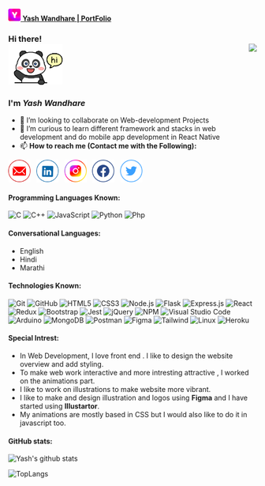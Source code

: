 [<img width="25px" src="icon.png" /> **Yash Wandhare | PortFolio**](https://yashwandhare.web.app)
### Hi there! <br><img width="110px" src="tenor2.gif" /> <img align="right" src="https://komarev.com/ghpvc/?username=Yash7818&style=flat-square" />

### I'm ***Yash Wandhare***
- 👯 I’m looking to collaborate on Web-development Projects
- 🤔 I’m curious to learn different framework and stacks in web development and do mobile app development in React Native
- 📫 **How to reach me (Contact me with the Following):**

[<img width="45px" src="gmail.png" />](mailto:yashwandhare1234@gmail.com) &nbsp;
[<img width="45px" src="linkedin.png" />](https://www.linkedin.com/in/yash-wandhare-10224018b/) &nbsp;
[<img width="45px" src="instagram.png" />](https://www.instagram.com/yashanandwandhare/) &nbsp;
[<img width="45px" src="facebook.png" />](https://www.facebook.com/yash.wandhare.5) &nbsp;
[<img width="45px" src="twitter.png" />](https://twitter.com/@YashWandhare1)


#### Programming Languages Known:

![C](https://img.shields.io/badge/-C-000000?style=flat&logo=c)
![C++](https://img.shields.io/badge/-C++-000000?style=flat&logo=c%2B%2B)
![JavaScript](https://img.shields.io/badge/-JavaScript-000000?style=flat&logo=javascript)
![Python](https://img.shields.io/badge/-Python-000000?style=flat&logo=python)
![Php](https://img.shields.io/badge/-Php-000000?style=flat&logo=php)
  
 #### Conversational Languages:
  - English
  - Hindi
  - Marathi
  
#### Technologies Known: 
![Git](https://img.shields.io/badge/-Git-222222?style=flat&logo=git&logoColor=F05032)
![GitHub](https://img.shields.io/badge/-GitHub-222222?style=flat&logo=github&logoColor=FFFFFF)
![HTML5](https://img.shields.io/badge/-HTML5-000000?style=flat&logo=html5)
![CSS3](https://img.shields.io/badge/-CSS-53e0ce?style=flat&logo=css3&logoColor=white)
![Node.js](https://img.shields.io/badge/-Node.js-222222?style=flat&logo=node.js&logoColor=339933)
![Flask](https://img.shields.io/badge/-Flask-222222?style=flat&logo=flask&logoColor=white)
![Express.js](https://img.shields.io/badge/-Express.js-222222?style=flat&logo=express.js&logoColor=339933)
![React](https://img.shields.io/badge/-React-222222?style=flat&logo=React&logoColor=61DAFB)
![Redux](https://img.shields.io/badge/-Redux-222222?style=flat&logo=Redux&logoColor=a950cc)
![Bootstrap](https://img.shields.io/badge/-Bootstrap-a950cc?style=flat&logo=bootstrap&logoColor=white)
![Jest](https://img.shields.io/badge/-Jest-Red?style=flat&logo=Jest&logoColor=white)
![jQuery](https://img.shields.io/badge/-jQuery-222222?style=flat&logo=jQuery&logoColor=0769AD)
![NPM](https://img.shields.io/badge/-NPM-f24130?style=flat&logo=npm&logoColor=white)
![Visual Studio Code](https://img.shields.io/badge/-VSCode-444444?style=flat&logo=visual-studio-code&logoColor=007ACC)
![Arduino](https://img.shields.io/badge/-ARDUINO-4da6f0?style=flat&logo=arduino&logoColor=white)
![MongoDB](https://img.shields.io/badge/-MONGODB-black?style=badge&logo=mongodb&logoColor=38cf13)
![Postman](https://img.shields.io/badge/-POSTMAN-orange?style=flat&logo=postman&logoColor=white)
![Figma](https://img.shields.io/badge/-FIGMA-black?style=flat&logo=figma&logoColor=white)
![Tailwind](https://img.shields.io/badge/Tailwindcss%20-%2338B2AC.svg?&style=flat&logo=tailwind-css&logoColor=white)
![Linux](https://img.shields.io/badge/linux%20-black.svg?&style=flat&logo=linux&logoColor=orange)
![Heroku](https://img.shields.io/badge/heroku%20-a950cc.svg?&style=flat&logo=heroku&logoColor=purple)


#### Special Intrest:
- In Web Development, I love front end . I like to design the website overview and add styling.
- To make web work interactive and more intresting attractive , I worked on the animations part.
- I like to work on illustrations to make website more vibrant.
- I like to make and design illustration and logos using **Figma** and I have started using **Illustartor**.
- My animations are mostly based in CSS but I would also like to do it in javascript too.

#### GitHub stats:

![Yash's github stats](https://github-readme-stats.vercel.app/api?username=Yash7818&show_icons=true&theme=radical) 

![TopLangs](https://github-readme-stats.vercel.app/api/top-langs/?username=Yash7818&show_icons=true&theme=radical&layout=compact)

<!-- - 😄 Pronouns: ...
- ⚡ Fun fact: ...
-->
